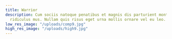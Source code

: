```yaml
---
title: Warrior
description: Cum sociis natoque penatibus et magnis dis parturient montes, nascetur
  ridiculus mus. Nullam quis risus eget urna mollis ornare vel eu leo.
low_res_image: "/uploads/comp9.jpg"
high_res_image: "/uploads/high9.jpg"
---
```


